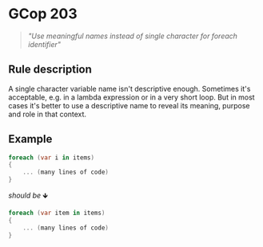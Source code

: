 ﻿# GCop 203

> *"Use meaningful names instead of single character for foreach identifier"*

## Rule description

A single character variable name isn't descriptive enough. Sometimes it's acceptable, e.g. in a lambda expression or in a very short loop. But in most cases it's better to use a descriptive name to reveal its meaning, purpose and role in that context.

## Example

```csharp
foreach (var i in items)
{
    ... (many lines of code)
}
```

*should be* 🡻

```csharp
foreach (var item in items)
{
    ... (many lines of code)
}
```